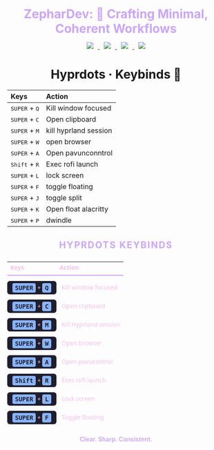 <h1 align="center" style="color:#cba6f7; margin-bottom:0.2em;">
  ZepharDev: 🍁 Crafting Minimal, Coherent Workflows
</h1>

<p align="center">
  <a href="https://github.com/ZepharDev/hyprdots/stargazers">
    <img src="https://img.shields.io/github/stars/ZepharDev/hyprdots?color=cba6f7&style=for-the-badge&label=Stars&labelColor=1e1e2e&logo=github&logoColor=white" style="margin: 0 10px;">
  </a>
  <a href="https://github.com/ZepharDev/hyprdots/network/members">
    <img src="https://img.shields.io/github/forks/ZepharDev/hyprdots?color=cba6f7&style=for-the-badge&label=Forks&labelColor=1e1e2e&logo=github&logoColor=white" style="margin: 0 10px;">
  </a> <a href="https://github.com/ZepharDev/hyprdots/commits">
    <img src="https://img.shields.io/github/commit-activity/y/ZepharDev/hyprdots?color=eba0ac&style=for-the-badge&label=Commits&labelColor=1e1e2e&logo=git&logoColor=white" style="margin: 0 10px;"> </a>  <a href="https://github.com/ZepharDev/hyprdots/commits">
    <img src="https://img.shields.io/github/last-commit/ZepharDev/hyprdots?color=f9e2af&style=for-the-badge&label=Last%20Commit&labelColor=1e1e2e&logo=github&logoColor=white" style="margin: 0 10px;">
  </a>
</p>
<h1 align="center">Hyprdots · Keybinds 🍁</h1>


| Keys                                                 | Action                          |
| :--------------------------------------------------- | :------------------------------ |
| <kbd>SUPER</kbd> + <kbd>Q</kbd>                       | Kill window focused            |
| <kbd>SUPER</kbd> + <kbd>C</kbd>                       | Open clipboard           |
| <kbd>SUPER</kbd> + <kbd>M</kbd>                 | kill hyprland session           |
| <kbd>SUPER</kbd> + <kbd>W</kbd>                      | open browser                    |
| <kbd>SUPER</kbd> + <kbd>A</kbd>                      | Open pavunconntrol                    |
| <kbd>Shift</kbd> + <kbd>R</kbd>                    | Exec rofi launch              |
| <kbd>SUPER</kbd> + <kbd>L</kbd>                      | lock screen                     |
| <kbd>SUPER</kbd> + <kbd>F</kbd>                      | toggle floating              |
| <kbd>SUPER</kbd> + <kbd>J</kbd>                      | toggle split                     |
| <kbd>SUPER</kbd> + <kbd>K</kbd>                      |  Open float alacritty         |
| <kbd>SUPER</kbd> + <kbd>P</kbd>                      | dwindle                   |

<h2 align="center" style="margin-bottom: 8px; color:#cba6f7; font-weight: 700; letter-spacing: 2px;">
  HYPRDOTS KEYBINDS
</h2>

<table align="center" style="border-collapse: separate; border-spacing: 0 12px; font-family: 'Segoe UI', Tahoma, Geneva, Verdana, sans-serif; font-size: 14px; color: #f5c2e7; max-width: 500px;">
  <thead>
    <tr>
      <th style="text-align: left; padding-bottom: 8px; border-bottom: 2px solid #cba6f7;">Keys</th>
      <th style="text-align: left; padding-bottom: 8px; border-bottom: 2px solid #cba6f7;">Action</th>
    </tr>
  </thead>
  <tbody>
    <tr>
      <td style="padding: 6px 12px; background-color: #1e1e2e; border-radius: 6px;">
        <kbd style="background:#89b4fa; color:#1e1e2e; padding: 3px 6px; border-radius:4px; font-weight:700;">SUPER</kbd> + <kbd style="background:#89b4fa; color:#1e1e2e; padding: 3px 6px; border-radius:4px; font-weight:700;">Q</kbd>
      </td>
      <td style="padding-left: 12px;">Kill window focused</td>
    </tr>
    <tr>
      <td style="padding: 6px 12px; background-color: #1e1e2e; border-radius: 6px;">
        <kbd style="background:#89b4fa; color:#1e1e2e; padding: 3px 6px; border-radius:4px; font-weight:700;">SUPER</kbd> + <kbd style="background:#89b4fa; color:#1e1e2e; padding: 3px 6px; border-radius:4px; font-weight:700;">C</kbd>
      </td>
      <td style="padding-left: 12px;">Open clipboard</td>
    </tr>
    <tr>
      <td style="padding: 6px 12px; background-color: #1e1e2e; border-radius: 6px;">
        <kbd style="background:#89b4fa; color:#1e1e2e; padding: 3px 6px; border-radius:4px; font-weight:700;">SUPER</kbd> + <kbd style="background:#89b4fa; color:#1e1e2e; padding: 3px 6px; border-radius:4px; font-weight:700;">M</kbd>
      </td>
      <td style="padding-left: 12px;">Kill Hyprland session</td>
    </tr>
    <tr>
      <td style="padding: 6px 12px; background-color: #1e1e2e; border-radius: 6px;">
        <kbd style="background:#89b4fa; color:#1e1e2e; padding: 3px 6px; border-radius:4px; font-weight:700;">SUPER</kbd> + <kbd style="background:#89b4fa; color:#1e1e2e; padding: 3px 6px; border-radius:4px; font-weight:700;">W</kbd>
      </td>
      <td style="padding-left: 12px;">Open browser</td>
    </tr>
    <tr>
      <td style="padding: 6px 12px; background-color: #1e1e2e; border-radius: 6px;">
        <kbd style="background:#89b4fa; color:#1e1e2e; padding: 3px 6px; border-radius:4px; font-weight:700;">SUPER</kbd> + <kbd style="background:#89b4fa; color:#1e1e2e; padding: 3px 6px; border-radius:4px; font-weight:700;">A</kbd>
      </td>
      <td style="padding-left: 12px;">Open pavucontrol</td>
    </tr>
    <tr>
      <td style="padding: 6px 12px; background-color: #1e1e2e; border-radius: 6px;">
        <kbd style="background:#89b4fa; color:#1e1e2e; padding: 3px 6px; border-radius:4px; font-weight:700;">Shift</kbd> + <kbd style="background:#89b4fa; color:#1e1e2e; padding: 3px 6px; border-radius:4px; font-weight:700;">R</kbd>
      </td>
      <td style="padding-left: 12px;">Exec rofi launch</td>
    </tr>
    <tr>
      <td style="padding: 6px 12px; background-color: #1e1e2e; border-radius: 6px;">
        <kbd style="background:#89b4fa; color:#1e1e2e; padding: 3px 6px; border-radius:4px; font-weight:700;">SUPER</kbd> + <kbd style="background:#89b4fa; color:#1e1e2e; padding: 3px 6px; border-radius:4px; font-weight:700;">L</kbd>
      </td>
      <td style="padding-left: 12px;">Lock screen</td>
    </tr>
    <tr>
      <td style="padding: 6px 12px; background-color: #1e1e2e; border-radius: 6px;">
        <kbd style="background:#89b4fa; color:#1e1e2e; padding: 3px 6px; border-radius:4px; font-weight:700;">SUPER</kbd> + <kbd style="background:#89b4fa; color:#1e1e2e; padding: 3px 6px; border-radius:4px; font-weight:700;">F</kbd>
      </td>
      <td style="padding-left: 12px;">Toggle floating</td>
    </tr>
  </tbody>
</table>

<p align="center" style="color:#cba6f7; font-weight: 600; margin-top: 14px;">
  Clear. Sharp. Consistent.
</p>